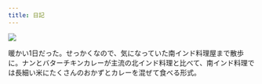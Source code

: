```yaml
---
title: 日記
---
```


![](https://i.imgur.com/MPzxqCkh.jpg)

暖かい1日だった。せっかくなので、気になっていた南インド料理屋まで散歩に。ナンとバターチキンカレーが主流の北インド料理と比べて、南インド料理では長細い米にたくさんのおかずとカレーを混ぜて食べる形式。
